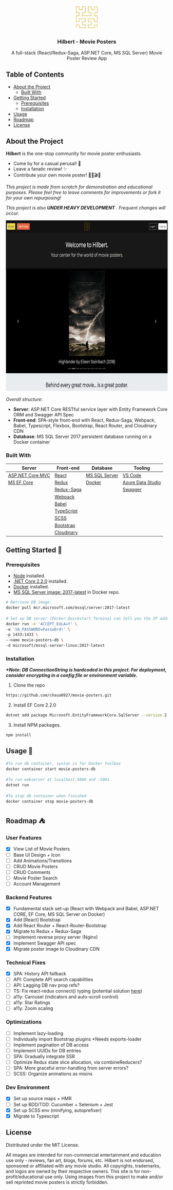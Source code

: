 <br />
<p align="center">
  <img src="github/logo.png" alt="Logo" width="80" height="80">

  <h3 align="center">Hilbert - Movie Posters</h3>

  <p align="center">
    A full-stack (React/Redux-Saga, ASP.NET Core, MS SQL Server) Movie Poster Review App
  </p>
</p>

## Table of Contents

* [About the Project](#about-the-project)
  * [Built With](#built-with)
* [Getting Started](#getting-started-seedling)
  * [Prerequisites](#prerequisites)
  * [Installation](#installation)
* [Usage](#usage-rice_scene)
* [Roadmap](#roadmap-tent)
* [License](#license)


## About the Project
__Hilbert__  is the one-stop community for movie poster enthusiasts. 
* Come by for a casual perusal! :movie_camera: 
* Leave a fanatic review! :sparkles: 
* Contribute your own movie poster! :space_invader::city_sunrise::clapper::100:

_This project is made from scratch for demonstration and educational purposes. Please feel free to leave comments for improvements or fork it for your own repurposing!_

_This project is also_ ___UNDER HEAVY DEVELOPMENT___ _. Frequent changes will occur._

<img src="github/sample.png" alt="Home Page" width="800" height="532">

_Overall structure_:

* __Server__: ASP.NET Core RESTful service layer with Entity Framework Core ORM and Swagger API Spec
* __Front-end__: SPA-style front-end with React, Redux-Saga, Webpack, Babel, Typescript, Flexbox, Bootstrap, React Router, and Cloudinary CDN
* __Database__: MS SQL Server 2017 persistent database running on a Docker container

### Built With
| Server | Front-end | Database | Tooling |
| ---  | --- | --- | --- |
[ASP.NET Core MVC][ASP.NET Core MVC URL]|[React][React URL]|[MS SQL Server][SQL Server URL]|[VS Code][VS Code URL]
[MS EF Core][EF Core URL]|[Redux][Redux URL]|[Docker][Docker URL]|[Azure Data Studio][Data Studio URL]
| | [Redux-Saga][Redux-Saga URL] | |[Swagger][Swagger URL]|
| | [Webpack][Webpack URL] | | |
| | [Babel][Babel URL] | | |
| | [TypeScript][TypeScript URL] | | |
| | [SCSS][SCSS URL] | | |
| | [Bootstrap][Bootstrap URL] | | |
| | [Cloudinary][Cloudinary URL] | | |


## Getting Started :seedling:

### Prerequisites

* [Node](https://nodejs.org/en/) installed.
* [.NET Core 2.2.0](https://dotnet.microsoft.com/download) installed.
* [Docker][Docker URL] installed.
* [MS SQL Server image: 2017-latest][SQL Server Image URL] in Docker repo.
```bash
# Retrieve DB image
docker pull mcr.microsoft.com/mssql/server:2017-latest

# Set up DB server (Docker Quickstart Terminal can tell you the IP address of your virtual machine)
docker run -e 'ACCEPT_EULA=Y' \
-e 'SA_PASSWORD=Passw0rd!' \
-p 1433:1433 \
--name movie-posters-db \
-d microsoft/mssql-server-linux:2017-latest
```

### Installation

___*Note: DB ConnectionString is hardcoded in this project. For deployment, consider encrypting in a config file or environment variable.___
1. Clone the repo
```bash
https://github.com/chaua0927/movie-posters.git
```
2. Install EF Core 2.2.0
```bash
dotnet add package Microsoft.EntityFrameworkCore.SqlServer --version 2.2.0
```
3. Install NPM packages.
```bash
npm install
```

<!-- USAGE EXAMPLES -->
## Usage :rice_scene:
```bash
#To run db container, syntax is for Docker Toolbox
docker container start movie-posters-db

#To run webserver at localhost:5000 and :5001
dotnet run

#To stop db container when finished
docker container stop movie-posters-db

```

<!-- ROADMAP -->
## Roadmap :tent:

### User Features
- [x] View List of Movie Posters
- [ ] Base UI Design + Icon
- [ ] Add Animations/Transitions
- [ ] CRUD Movie Posters 
- [ ] CRUD Comments
- [ ] Movie Poster Search
- [ ] Account Management

### Backend Features
- [x] Fundamental stack set-up (React with Webpack and Babel, ASP.NET CORE, EF Core, MS SQL Server on Docker)
- [x] Add [React] Bootstrap
- [x] Add React Router + React-Router-Bootstrap
- [x] Migrate to Redux + Redux-Saga
- [ ] Implement reverse proxy server (Nginx)
- [x] Implement Swagger API spec
- [x] Migrate poster image to Cloudinary CDN

### Technical Fixes
- [x] SPA: History API fallback
- [ ] API: Complete API search capabilities
- [ ] API: Lagging DB nav prop refs?
- [ ] TS: Fix react-redux connect() typing (potential solution [here](https://gist.github.com/JaSpr/502084fd5989b53760d93148cf67d864))
- [ ] a11y: Carousel (indicators and auto-scroll control)
- [ ] a11y: Star Ratings
- [ ] a11y: Zoom scaling

### Optimizations
- [ ] Implement lazy-loading
- [ ] Individually import Bootstrap plugins *Needs exports-loader
- [ ] Implement pagination of DB access
- [ ] Implement UUIDs for DB entries
- [ ] SPA: Gradually integrate SSR
- [ ] Optimize Redux state slice allocation, via combineReducers?
- [ ] SPA: More graceful error-handling from server errors?
- [ ] SCSS: Organize animations as mixins

### Dev Environment
- [x] Set up source maps + HMR
- [ ] Set up BDD/TDD: Cucumber + Selenium + Jest
- [x] Set up SCSS env (minifying, autoprefixer)
- [x] Migrate to Typescript

## License

Distributed under the MIT License.

All images are intended for non-commercial entertainment and education use only - reviews, fan art, blogs, forums, etc. Hilbert is not endorsed, sponsored or affiliated with any movie studio. All copyrights, trademarks, and logos are owned by their respective owners. This site is for non-profit/educational use only. Using images from this project to make and/or sell reprinted movie posters is strictly forbidden.

[SQL Server URL]: https://www.microsoft.com/en-us/sql-server/default.aspx
[SQL Server Image URL]: https://hub.docker.com/_/microsoft-mssql-server
[EF Core URL]: https://docs.microsoft.com/en-us/ef/core/
[ASP.NET Core MVC URL]: https://docs.microsoft.com/en-us/aspnet/core/mvc/overview?view=aspnetcore-2.2
[React URL]: https://reactjs.org
[Redux URL]: https://redux.js.org
[Redux-Saga URL]: https://redux-saga.js.org
[Webpack URL]: https://webpack.js.org
[Babel URL]: https://babeljs.io
[Docker URL]: https://www.docker.com
[Data Studio URL]: https://docs.microsoft.com/en-us/sql/azure-data-studio/what-is?view=sql-server-2017
[VS Code URL]: https://code.visualstudio.com
[TypeScript URL]: https://www.typescriptlang.org
[SCSS URL]: https://sass-lang.com/
[Bootstrap URL]: https://getbootstrap.com
[Swagger URL]: https://swagger.io
[Cloudinary URL]: https://cloudinary.com
